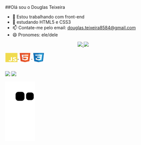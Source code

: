 ##Olá sou o Douglas Teixeira 

- 🔭 Estou trabalhando com front-end
- 🌱 estudando HTML5 e CSS3  
- 📫 Contate-me pelo email: douglas.teixeira8584@gmail.com
- 😄 Pronomes: ele/dele
 
<div align="center">
  <a href="https://github.com/Douglas-Teixeira">
  <img height="180em" src="https://github-readme-stats.vercel.app/api?username=Douglas-Teixeira&show_icons=true&theme=dracula&include_all_commits=true&count_private=true"/>
  <img height="180em" src="https://github-readme-stats.vercel.app/api/top-langs/?username=Douglas-Teixeira&layout=compact&langs_count=7&theme=dracula"/>
</div>

<div style="display: inline_block"><br>
  <img align="center" alt="Rafa-Js" height="30" width="40" src="https://raw.githubusercontent.com/devicons/devicon/master/icons/javascript/javascript-plain.svg">
  <img align="center" alt="Rafa-HTML" height="30" width="40" src="https://raw.githubusercontent.com/devicons/devicon/master/icons/html5/html5-original.svg">
  <img align="center" alt="Rafa-CSS" height="30" width="40" src="https://raw.githubusercontent.com/devicons/devicon/master/icons/css3/css3-original.svg">

</div>
  
  ##
<div>
 <a href="https://instagram.com/rafaballerini" target="_blank"><img src="https://img.shields.io/badge/-Instagram-%23E4405F?style=for-the-badge&logo=instagram&logoColor=white" target="_blank"></a>
  <a href = "mailto:douglas.teixeira8584@gmail.com"><img src="https://img.shields.io/badge/-Gmail-%23333?style=for-the-badge&logo=gmail&logoColor=white" target="_blank"></a>
  
</div>
  
  ![Snake animation](https://github.com/rafaballerini/rafaballerini/blob/output/github-contribution-grid-snake.svg)
